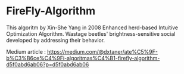# FireFly-Algorithm
This algoritm by Xin-She Yang in 2008
Enhanced herd-based Intuitive
Optimization Algorithm. Wastage
beetles' brightness-sensitive social
developed by addressing their behavior.

Medium article : https://medium.com/@dxtaner/ate%C5%9F-b%C3%B6ce%C4%9Fi-algoritmas%C4%B1-firefly-algorithm-d5f0abd6ab06?p=d5f0abd6ab06
